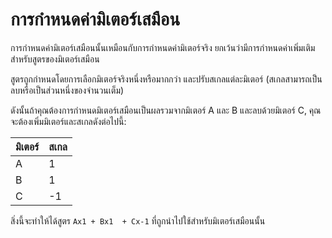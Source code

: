 # การกำหนดค่ามิเตอร์เสมือน

การกำหนดค่ามิเตอร์เสมือนนั้นเหมือนกับการกำหนดค่ามิเตอร์จริง ยกเว้นว่ามีการกำหนดค่าเพิ่มเติมสำหรับสูตรของมิเตอร์เสมือน



สูตรถูกกำหนดโดยการเลือกมิเตอร์จริงหนึ่งหรือมากกว่า และปรับสเกลแต่ละมิเตอร์ (สเกลสามารถเป็นลบหรือเป็นส่วนหนึ่งของจำนวนเต็ม)

ดังนั้นถ้าคุณต้องการกำหนดมิเตอร์เสมือนเป็นผลรวมจากมิเตอร์ A และ B และลบด้วยมิเตอร์ C, คุณจะต้องเพิ่มมิเตอร์และสเกลดังต่อไปนี้:

| มิเตอร์ | สเกล |
| ----- | -------------- |
| A     | 1              |
| B     | 1              |
| C     | -1             |

สิ่งนี้จะทำให้ได้สูตร `Ax1 + Bx1  + Cx-1` ที่ถูกนำไปใช้สำหรับมิเตอร์เสมือนนั้น